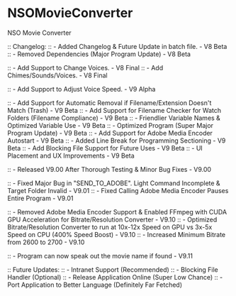 # NSOMovieConverter
NSO Movie Converter

:: Changelog:
:: - Added Changelog & Future Update in batch file. - V8 Beta
:: - Removed Dependencies (Major Program Update) - V8 Beta

:: - Add Support to Change Voices. - V8 Final
:: - Add Chimes/Sounds/Voices. - V8 Final

:: - Add Support to Adjust Voice Speed. - V9 Alpha

:: - Add Support for Automatic Removal if Filename/Extension Doesn't Match (Trash) - V9 Beta
:: - Add Support for Filename Checker for Watch Folders (Filename Compliance) - V9 Beta
:: - Friendlier Variable Names & Optimized Variable Use - V9 Beta
:: - Optimized Program (Super Major Program Update) - V9 Beta
:: - Add Support for Adobe Media Encoder Autostart - V9 Beta
:: - Added Line Break for Programming Sectioning - V9 Beta
:: - Add Blocking File Support for Future Uses - V9 Beta
:: - UI Placement and UX Improvements - V9 Beta

:: - Released V9.00 After Thorough Testing & Minor Bug Fixes - V9.00

:: - Fixed Major Bug in "SEND_TO_ADOBE". Light Command Incomplete & Target Folder Invalid - V9.01
:: - Fixed Calling Adobe Media Encoder Pauses Entire Program - V9.01

:: - Removed Adobe Media Encoder Support & Enabled FFmpeg with CUDA GPU Acceleration for Bitrate/Resolution Converter - V9.10
:: - Optimized Bitrate/Resolution Converter to run at 10x-12x Speed on GPU vs 3x-5x Speed on CPU (400% Speed Boost) - V9.10
:: - Increased Minimum Bitrate from 2600 to 2700 - V9.10

:: - Program can now speak out the movie name if found - V9.11

:: Future Updates:
:: - Intranet Support (Recommended)
:: - Blocking File Handler (Optional)
:: - Release Application Online (Super Low Chance)
:: - Port Application to Better Language (Definitely Far Fetched)
